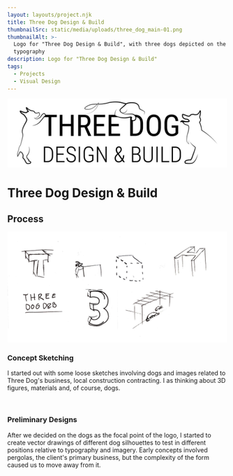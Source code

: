 ```yaml
---
layout: layouts/project.njk
title: Three Dog Design & Build
thumbnailSrc: static/media/uploads/three_dog_main-01.png
thumbnailAlt: >-
  Logo for "Three Dog Design & Build", with three dogs depicted on the
  typography
description: Logo for "Three Dog Design & Build"
tags:
  - Projects
  - Visual Design
---
```

![Logo for "Three Dog Design & Build"](static/media/uploads/three_dog_main_hires_whitebg.png "Three Dog D&B Logo")

# Three Dog Design & Build

## Process

![Early concept sketches involving type, 3D figures, and dogs](static/media/uploads/concept_sketches.jpg "Three Dog Concept Sketches")

### Concept Sketching

I started out with some loose sketches involving dogs and images related to Three Dog's business, local construction contracting. I as thinking about 3D figures, materials and, of course, dogs.

![]()

### Preliminary Designs

After we decided on the dogs as the focal point of the logo, I started to create vector drawings of different dog silhouettes to test in different positions relative to typography and imagery. Early concepts involved pergolas, the client's primary business, but the complexity of the form caused us to move away from it.
